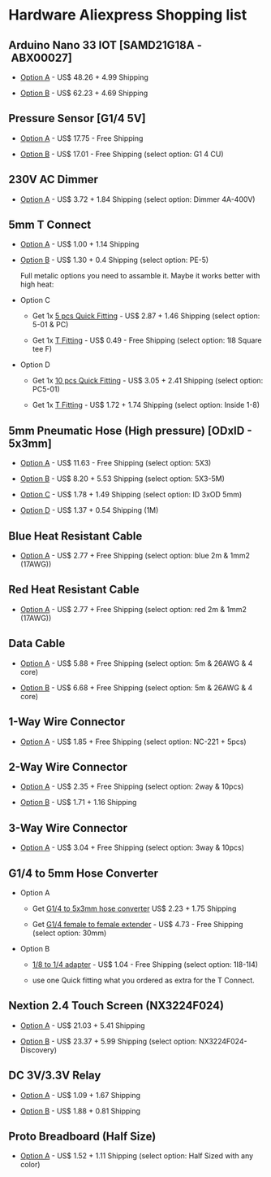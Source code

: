 # Hardware Aliexpress Shopping list

## Arduino Nano 33 IOT [SAMD21G18A - ABX00027]

- [Option A](https://www.aliexpress.com/item/1005005112308672.html) - US$ 48.26 + 4.99 Shipping
  
- [Option B](https://www.aliexpress.com/item/1005001701139619.html) - US$ 62.23 + 4.69 Shipping
  

## Pressure Sensor [G1/4 5V]

- [Option A](https://aliexpress.com/item/4000756631924.html) - US$ 17.75 - Free Shipping
  
- [Option B](https://www.aliexpress.com/item/1005002409804327.html) - US$ 17.01 - Free Shipping (select option: G1 4 CU)
  

## 230V AC Dimmer

- [Option A](https://www.aliexpress.com/item/32802025086.html) - US$ 3.72 + 1.84 Shipping (select option: Dimmer 4A-400V)
  

## 5mm T Connect

- [Option A](https://www.aliexpress.com/item/4000170500745.html) - US$ 1.00 + 1.14 Shipping
  
- [Option B](https://www.aliexpress.com/item/1005005379019912.html) - US$ 1.30 + 0.4 Shipping (select option: PE-5)
  
  Full metalic options you need to assamble it. Maybe it works better with high heat:
  
- Option C
  
  - Get 1x [5 pcs Quick Fitting](www.aliexpress.com/item/1005002990608089.html) - US$ 2.87 + 1.46 Shipping (select option: 5-01 & PC)
    
  - Get 1x [T Fitting](https://www.aliexpress.com/item/1005002721335216.html) - US$ 0.49 - Free Shipping (select option: 1l8 Square tee F)
    
- Option D
  
  - Get 1x [10 pcs Quick Fitting](https://www.aliexpress.com/item/1005005299897937.html) - US$ 3.05 + 2.41 Shipping (select option: PC5-01)
    
  - Get 1x [T Fitting](https://www.aliexpress.com/item/30000001452330.html) - US$ 1.72 + 1.74 Shipping (select option: Inside 1-8)
    

## 5mm Pneumatic Hose (High pressure) [ODxID - 5x3mm]

- [Option A](https://www.aliexpress.com/item/1005001774849589.html) - US$ 11.63 - Free Shipping (select option: 5X3)
  
- [Option B](https://www.aliexpress.com/item/1005004554143434.html) - US$ 8.20 + 5.53 Shipping (select option: 5X3-5M)
  
- [Option C](https://www.aliexpress.com/item/1005004784118956.html) - US$ 1.78 + 1.49 Shipping (select option: ID 3xOD 5mm)
  
- [Option D](https://www.aliexpress.com/item/1005003685447887.html) - US$ 1.37 + 0.54 Shipping (1M)
  

## Blue Heat Resistant Cable

- [Option A](https://www.aliexpress.com/item/4000603135937.html) - US$ 2.77 + Free Shipping (select option: blue 2m & 1mm2 (17AWG))
  

## Red Heat Resistant Cable

- [Option A](https://www.aliexpress.com/item/4000603135937.html) - US$ 2.77 + Free Shipping (select option: red 2m & 1mm2 (17AWG))

## Data Cable

- [Option A](https://www.aliexpress.com/item/1005001709061491.html) - US$ 5.88 + Free Shipping (select option: 5m & 26AWG & 4 core)
  
- [Option B](https://www.aliexpress.com/item/1005003923049258.html) - US$ 6.68 + Free Shipping (select option: 5m & 26AWG & 4 core)
  

## 1-Way Wire Connector

- [Option A](https://www.aliexpress.com/item/1005003655645428.html) - US$ 1.85 + Free Shipping (select option: NC-221 + 5pcs)
  

## 2-Way Wire Connector

- [Option A](https://www.aliexpress.com/item/4000246173921.html) - US$ 2.35 + Free Shipping (select option: 2way & 10pcs)
  
- [Option B](https://www.aliexpress.com/item/4000246173921.html) - US$ 1.71 + 1.16 Shipping
  

## 3-Way Wire Connector

- [Option A](https://www.aliexpress.com/item/4000246173921.html) - US$ 3.04 + Free Shipping (select option: 3way & 10pcs)

## G1/4 to 5mm Hose Converter

- Option A
  
  - Get [G1/4 to 5x3mm hose converter](https://www.aliexpress.com/item/1005004397495817.html) US$ 2.23 + 1.75 Shipping
    
  - Get [G1/4 female to female extender](https://www.aliexpress.com/item/4001134489290.html) - US$ 4.73 - Free Shipping (select option: 30mm)
    
- Option B
  
  - [1/8 to 1/4 adapter](https://www.aliexpress.com/item/1005002247474319.html) - US$ 1.04 - Free Shipping (select option: 1I8-1I4)
    
  - use one Quick fitting what you ordered as extra for the T Connect.
    

## Nextion 2.4 Touch Screen (NX3224F024)

- [Option A](https://www.aliexpress.com/item/1005003834419474.html) - US$ 21.03 + 5.41 Shipping
  
- [Option B](https://www.aliexpress.com/item/32700700427.html) - US$ 23.37 + 5.99 Shipping (select option: NX3224F024-Discovery)
  

## DC 3V/3.3V Relay

- [Option A](https://www.aliexpress.com/item/1005001308807613.html) - US$ 1.09 + 1.67 Shipping
  
- [Option B](https://www.aliexpress.com/item/4001143185669.html) - US$ 1.88 + 0.81 Shipping
  

## Proto Breadboard (Half Size)

- [Option A](https://www.aliexpress.com/item/4000372753001.html) - US$ 1.52 + 1.11 Shipping (select option: Half Sized with any color)
